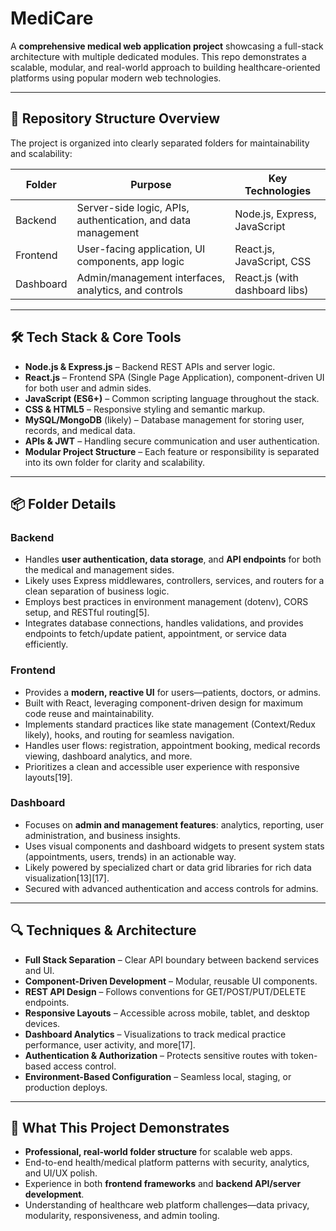 # MediCare

A **comprehensive medical web application project** showcasing a full-stack architecture with multiple dedicated modules. This repo demonstrates a scalable, modular, and real-world approach to building healthcare-oriented platforms using popular modern web technologies.

---

## 📁 Repository Structure Overview

The project is organized into clearly separated folders for maintainability and scalability:

| Folder    | Purpose                                                      | Key Technologies            |
|-----------|--------------------------------------------------------------|-----------------------------|
| Backend   | Server-side logic, APIs, authentication, and data management | Node.js, Express, JavaScript |
| Frontend  | User-facing application, UI components, app logic            | React.js, JavaScript, CSS   |
| Dashboard | Admin/management interfaces, analytics, and controls         | React.js (with dashboard libs) |

---

## 🛠️ Tech Stack & Core Tools

- **Node.js & Express.js** – Backend REST APIs and server logic.
- **React.js** – Frontend SPA (Single Page Application), component-driven UI for both user and admin sides.
- **JavaScript (ES6+)** – Common scripting language throughout the stack.
- **CSS & HTML5** – Responsive styling and semantic markup.
- **MySQL/MongoDB** (likely) – Database management for storing user, records, and medical data.
- **APIs & JWT** – Handling secure communication and user authentication.
- **Modular Project Structure** – Each feature or responsibility is separated into its own folder for clarity and scalability.

---

## 📦 Folder Details

### Backend

- Handles **user authentication, data storage**, and **API endpoints** for both the medical and management sides.
- Likely uses Express middlewares, controllers, services, and routers for a clean separation of business logic.
- Employs best practices in environment management (dotenv), CORS setup, and RESTful routing[5].
- Integrates database connections, handles validations, and provides endpoints to fetch/update patient, appointment, or service data efficiently.

### Frontend

- Provides a **modern, reactive UI** for users—patients, doctors, or admins.
- Built with React, leveraging component-driven design for maximum code reuse and maintainability.
- Implements standard practices like state management (Context/Redux likely), hooks, and routing for seamless navigation.
- Handles user flows: registration, appointment booking, medical records viewing, dashboard analytics, and more.
- Prioritizes a clean and accessible user experience with responsive layouts[19].

### Dashboard

- Focuses on **admin and management features**: analytics, reporting, user administration, and business insights.
- Uses visual components and dashboard widgets to present system stats (appointments, users, trends) in an actionable way.
- Likely powered by specialized chart or data grid libraries for rich data visualization[13][17].
- Secured with advanced authentication and access controls for admins.

---

## 🔍 Techniques & Architecture

- **Full Stack Separation** – Clear API boundary between backend services and UI.
- **Component-Driven Development** – Modular, reusable UI components.
- **REST API Design** – Follows conventions for GET/POST/PUT/DELETE endpoints.
- **Responsive Layouts** – Accessible across mobile, tablet, and desktop devices.
- **Dashboard Analytics** – Visualizations to track medical practice performance, user activity, and more[17].
- **Authentication & Authorization** – Protects sensitive routes with token-based access control.
- **Environment-Based Configuration** – Seamless local, staging, or production deploys.

---

## 🚀 What This Project Demonstrates

- **Professional, real-world folder structure** for scalable web apps.
- End-to-end health/medical platform patterns with security, analytics, and UI/UX polish.
- Experience in both **frontend frameworks** and **backend API/server development**.
- Understanding of healthcare web platform challenges—data privacy, modularity, responsiveness, and admin tooling.

